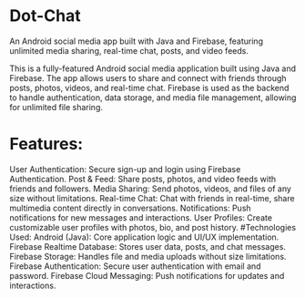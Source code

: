 # Dot-Chat
An Android social media app built with Java and Firebase, featuring unlimited media sharing, real-time chat, posts, and video feeds.

This is a fully-featured Android social media application built using Java and Firebase. The app allows users to share and connect with friends through posts, photos, videos, and real-time chat. Firebase is used as the backend to handle authentication, data storage, and media file management, allowing for unlimited file sharing.

# Features:
  User Authentication: Secure sign-up and login using Firebase Authentication.
  Post & Feed: Share posts, photos, and video feeds with friends and followers.
  Media Sharing: Send photos, videos, and files of any size without limitations.
  Real-time Chat: Chat with friends in real-time, share multimedia content directly in conversations.
  Notifications: Push notifications for new messages and interactions.
  User Profiles: Create customizable user profiles with photos, bio, and post history.
#Technologies Used:
  Android (Java): Core application logic and UI/UX implementation.
  Firebase Realtime Database: Stores user data, posts, and chat messages.
  Firebase Storage: Handles file and media uploads without size limitations.
  Firebase Authentication: Secure user authentication with email and password.
  Firebase Cloud Messaging: Push notifications for updates and interactions.
